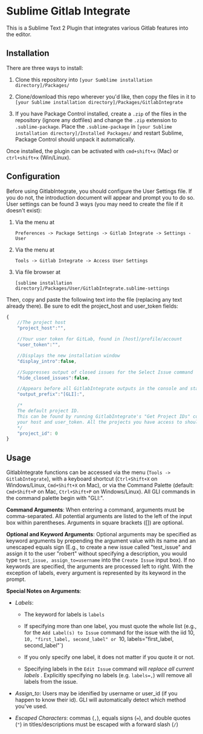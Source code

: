 Sublime Gitlab Integrate
========================
This is a Sublime Text 2 Plugin that integrates various Gitlab features into the editor. 

Installation
----------
There are three ways to install:

1. Clone this repository into `[your Sumblime installation directory]/Packages/`

2. Clone/download this repo wherever you'd like, then copy the files in it to `[your Sublime installation directory]/Packages/GitlabIntegrate`

3. If you have Package Control installed, create a `.zip` of the files in the repository (ignore any dotfiles) and change the `.zip` extension to `.sublime-package`. Place the `.sublime-package` in `[your Sublime installation directory]/Installed Packages/` and restart Sublime, Package Control should unpack it automatically.

Once installed, the plugin can be activated with `cmd+shift+x` (Mac) or `ctrl+shift+x` (Win/Linux).

Configuration
----------
Before using GitlabIntegrate, you should configure the User Settings file. If you do not, the introduction document will appear and prompt you to do so. User settings can be found 3 ways (you may need to create the file if it doesn't exist):

1. Via the menu at 

   `Preferences -> Package Settings -> Gitlab Integrate -> Settings - User`
2. Via the menu at

   `Tools -> Gitlab Integrate -> Access User Settings`
3. Via file browser at

   `[sublime installation directory]/Packages/User/GitlabIntegrate.sublime-settings` 

Then, copy and paste the following text into the file (replacing any text already there). Be sure to edit the project_host and user_token fields:

```javascript
{
	//The project host
	"project_host":"",

	//Your user token for GitLab, found in [host]/profile/account 
	"user_token":"",	

	//Displays the new installation window
	"display_intro":false,

	//Suppresses output of closed issues for the Select Issue command
	"hide_closed_issues":false,

	//Appears before all GitlabIntegrate outputs in the console and status bar
	"output_prefix":"[GLI]:",

	/*
	The default project ID.
	This can be found by running GitlabIntegrate's "Get Project IDs" command after configuring 
	your host and user_token. All the projects you have access to should be listed with their IDs.
	*/
	"project_id": 0	
}
```

Usage
------
GitlabIntegrate functions can be accessed via the menu (`Tools -> GitlabIntegrate`), with a keyboard shortcut (`Ctrl+Shift+X` on Windows/Linux, `Cmd+Shift+X` on Mac), or via the Command Palette (default: `Cmd+Shift+P` on Mac, `Ctrl+Shift+P` on Windows/Linux). All GLI commands in the command palette begin with "GLI:".

**Command Arguments**: When entering a command, arguments must be comma-separated. All potential arguments are listed to the left of the input box within parentheses. Arguments in square brackets ([]) are optional. 

**Optional and Keyword Arguments**: Optional arguments may be specified as keyword arguments by prepending the argument value with its name and an unescaped equals sign (E.g., to create a new issue called "test_issue" and assign it to the user "robert" without specifying a description, you would type `test_issue, assign_to=username` into the `Create Issue` input box). If no keywords are specified, the arguments are processed left to right. 
With the exception of labels, every argument is represented by its keyword in the prompt.

**Special Notes on Arguments**:

- *Labels*: 

  - The keyword for labels is `labels`

  - If specifying more than one label, you must quote the whole list (e.g., for the `Add Label(s) to Issue` command for the issue with the iid 10, `10, "first_label, second_label" or `10, labels="first_label, second_label"`)

  - If you only specify one label, it does not matter if you quote it or not.

  - Specifying labels in the `Edit Issue` command will _replace all current labels_ . Explicitly specifying no labels (e.g. `labels=,`) will remove all labels from the issue.

- *Assign_to*: Users may be idenified by username or user_id (if you happen to know their id). GLI will automatically detect which method you've used.

- *Escaped Characters*: commas (`,`), equals signs (`=`), and double quotes (`"`) in titles/descriptions must be escaped with a forward slash (`/`)